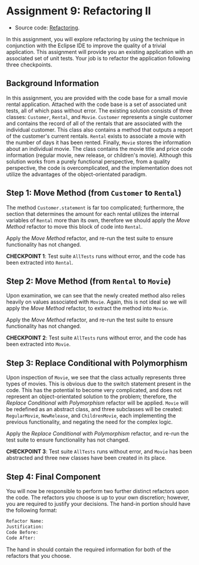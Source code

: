 # Assignment 9: Refactoring II

  - Source code: [Refactoring][Refactoring].

In this assignment, you will explore refactoring by using the technique in conjunction with the Eclipse IDE to improve
the quality of a trivial application. This assignment will provide you an existing application with an associated set of
unit tests. Your job is to refactor the application following three checkpoints.


## Background Information

In this assignment, you are provided with the code base for a small movie rental application. Attached with the code
base is a set of associated unit tests, all of which pass without error. The existing solution consists of three
classes: `Customer`, `Rental`, and `Movie`. `Customer` represents a single customer and contains the record of all of
the rentals that are associated with the individual customer. This class also contains a method that outputs a report of
the customer's current rentals. `Rental` exists to associate a movie with the number of days it has been rented.
Finally, `Movie` stores the information about an individual movie. The class contains the movie title and price code
information (regular movie, new release, or children's movie). Although this solution works from a purely functional
perspective, from a quality perspective, the code is overcomplicated, and the implementation does not utilize the
advantages of the object-orientated paradigm.


## Step 1: Move Method (from `Customer` to `Rental`)

The method `Customer.statement` is far too complicated; furthermore, the section that determines the amount for each
rental utilizes the internal variables of `Rental` more than its own, therefore we should apply the *Move Method*
refactor to move this block of code into `Rental`.

Apply the *Move Method* refactor, and re-run the test suite to ensure functionality has not changed.

**CHECKPOINT 1**: Test suite `AllTests` runs without error, and the code has been extracted into `Rental`.


## Step 2: Move Method (from `Rental` to `Movie`)

Upon examination, we can see that the newly created method also relies heavily on values associated with `Movie`. Again,
this is not ideal so we will apply the *Move Method* refactor, to extract the method into `Movie`.

Apply the *Move Method* refactor, and re-run the test suite to ensure functionality has not changed.

**CHECKPOINT 2**: Test suite `AllTests` runs without error, and the code has been extracted into `Movie`.


## Step 3: Replace Conditional with Polymorphism

Upon inspection of `Movie`, we see that the class actually represents three types of movies. This is obvious due to the
switch statement present in the code. This has the potential to become very complicated, and does not represent an
object-orientated solution to the problem; therefore, the *Replace Conditional with Polymorphism* refactor will be
applied. `Movie` will be redefined as an abstract class, and three subclasses will be created: `RegularMovie`,
`NewRelease`, and `ChildrenMovie`, each implementing the previous functionality, and negating the need for the complex
logic.

Apply the *Replace Conditional with Polymorphism* refactor, and re-run the test suite to ensure functionality has not
changed.

**CHECKPOINT 3**: Test suite `AllTests` runs without error, and `Movie` has been abstracted and three new classes have
been created in its place.


## Step 4: Final Component

You will now be responsible to perform two further distinct refactors upon the code. The refactors you choose is up to
your own discretion; however, you are required to justify your decisions. The hand-in portion should have the following
format:

```sh
Refactor Name:
Justification: 
Code Before:
Code After:
```

The hand in should contain the required information for both of the refactors that you choose.



[Refactoring]: https://github.com/MarcoXZh/OOPJavaCourse/blob/master/Assignment9%20Refactoring%20II/Refactoring/
